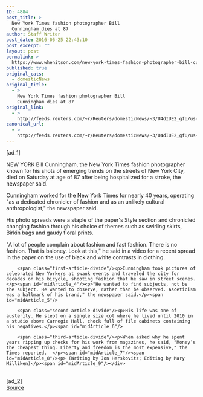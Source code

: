 ```yaml
---
ID: 4884
post_title: >
  New York Times fashion photographer Bill
  Cunningham dies at 87
author: Staff Writer
post_date: 2016-06-25 22:43:10
post_excerpt: ""
layout: post
permalink: >
  https://www.whenitson.com/new-york-times-fashion-photographer-bill-cunningham-dies-at-87/
published: true
original_cats:
  - domesticNews
original_title:
  - >
    New York Times fashion photographer Bill
    Cunningham dies at 87
original_link:
  - >
    http://feeds.reuters.com/~r/Reuters/domesticNews/~3/U4dIUE2_gfU/us-people-cunningham-idUSKCN0ZB0XH
canonical_url:
  - >
    http://feeds.reuters.com/~r/Reuters/domesticNews/~3/U4dIUE2_gfU/us-people-cunningham-idUSKCN0ZB0XH
---
```

 [ad_1]
<br><div id="articleText">
<span id="midArticle_start"/>

<span class="focusParagraph" readability="7"><p><span class="articleLocation">NEW YORK</span> Bill Cunningham, the New York Times fashion photographer known for his shots of emerging trends on the streets of New York City, died on Saturday at age of 87 after being hospitalized for a stroke, the newspaper said.</p></span><span id="midArticle_0"/><p>Cunningham worked for the New York Times for nearly 40 years, operating "as a dedicated chronicler of fashion and as an unlikely cultural anthropologist," the newspaper said. </p><span id="midArticle_1"/><p>His photo spreads were a staple of the paper's Style section and chronicled changing fashion through his choice of themes such as swirling skirts, Birkin bags and gaudy floral prints.</p><span id="midArticle_2"/><p>"A lot of people complain about fashion and fast fashion. There is no fashion. That is baloney. Look at this," he said in a video for a recent spread in the paper on the use of black and white contrasts in clothing.</p><span id="midArticle_3"/>
        
        <span class="first-article-divide"/><p>Cunningham took pictures of celebrated New Yorkers at swank events and traveled the city for decades on his bicycle, shooting fashion that he saw in street scenes.</p><span id="midArticle_4"/><p>"He wanted to find subjects, not be the subject. He wanted to observe, rather than be observed. Asceticism was a hallmark of his brand," the newspaper said.</p><span id="midArticle_5"/>
        
        <span class="second-article-divide"/><p>His life was one of austerity. He slept on a single size cot where he lived until 2010 in a studio above Carnegie Hall, chock full of file cabinets containing his negatives.</p><span id="midArticle_6"/>
        
        <span class="third-article-divide"/><p>When asked why he spent years ripping up checks for his work from magazines, he said, "Money’s the cheapest thing. Liberty and freedom is the most expensive," the Times reported.  </p><span id="midArticle_7"/><span id="midArticle_8"/><p> (Writing by Jon Herskovitz; Editing by Mary Milliken)</p><span id="midArticle_9"/></div>
<br>[ad_2]
<br><a href="http://feeds.reuters.com/~r/Reuters/domesticNews/~3/U4dIUE2_gfU/us-people-cunningham-idUSKCN0ZB0XH">Source </a>